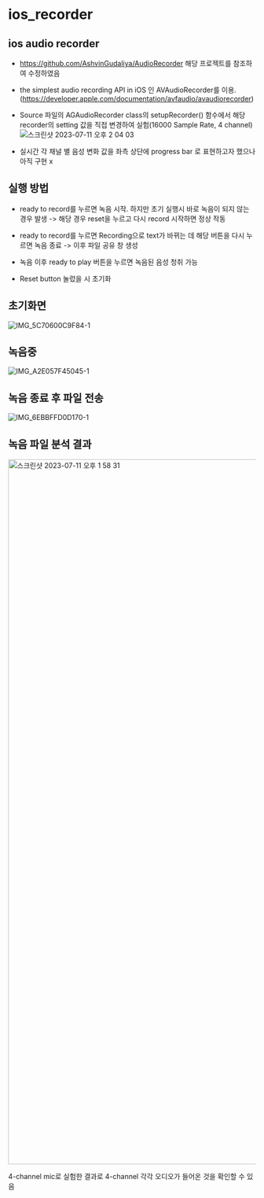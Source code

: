 # ios_recorder
## ios audio recorder 

- https://github.com/AshvinGudaliya/AudioRecorder 해당 프로젝트를 참조하여 수정하였음

- the simplest audio recording API in iOS 인 AVAudioRecorder를 이용.
(https://developer.apple.com/documentation/avfaudio/avaudiorecorder)

- Source 파일의 AGAudioRecorder class의 setupRecorder() 함수에서 해당 recorder의 setting 값을 직접 변경하여 실험(16000 Sample Rate, 4 channel) 
 ![스크린샷 2023-07-11 오후 2 04 03](https://github.com/donggeon9999/ios_recorder/assets/75352014/57fa15d7-dbef-4c0b-9e6f-9c0b95065064)


- 실시간 각 채널 별 음성 변화 값을 좌측 상단에 progress bar 로 표현하고자 했으나 아직 구현 x

## 실행 방법
- ready to record를 누르면 녹음 시작. 하지만 초기 실행시 바로 녹음이 되지 않는 경우 발생 -> 해당 경우 reset을 누르고 다시 record 시작하면 정상 작동
- ready to record를 누르면 Recording으로 text가 바뀌는 데 해당 버튼을 다시 누르면 녹음 종료 -> 이후 파일 공유 창 생성

- 녹음 이후 ready to play 버튼을 누르면 녹음된 음성 청취 가능
- Reset button 눌렀을 시 초기화
  
## 초기화면
![IMG_5C70600C9F84-1](https://github.com/donggeon9999/ios_recorder/assets/75352014/508dc833-8d5c-4576-aab7-d49792c16e3c)

## 녹음중

![IMG_A2E057F45045-1](https://github.com/donggeon9999/ios_recorder/assets/75352014/dc45f84c-620c-439d-a3c8-409b3b9088a9)


## 녹음 종료 후 파일 전송

![IMG_6EBBFFD0D170-1](https://github.com/donggeon9999/ios_recorder/assets/75352014/f4c41215-62c4-4432-a47f-d77061e3df50)



## 녹음 파일 분석 결과

<img width="1434" alt="스크린샷 2023-07-11 오후 1 58 31" src="https://github.com/donggeon9999/ios_recorder/assets/75352014/f0dd325d-c543-4af7-a4f5-d4a60547d0f4">


4-channel mic로 실험한 결과로 4-channel 각각 오디오가 들어온 것을 확인할 수 있음



